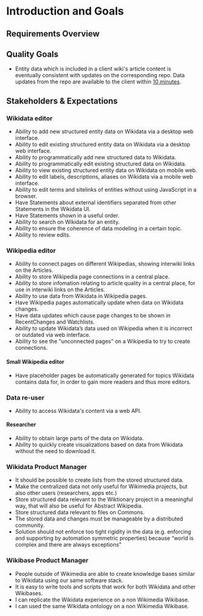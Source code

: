 # Introduction and Goals

## Requirements Overview

## Quality Goals

* Entity data which is included in a client wiki's article content is eventually consistent with updates on the corresponding repo. Data updates from the repo are available to the client within [10 minutes](https://gerrit.wikimedia.org/r/plugins/gitiles/operations/puppet/+/e3423c8627067a8de8352b9b7f3c59870d9b47c5/modules/icinga/manifests/monitor/wikidata.pp#10).

## Stakeholders & Expectations

### Wikidata editor

- Ability to add new structured entity data on Wikidata via a desktop web interface.
- Ability to edit existing structured entity data on Wikidata via a desktop web interface.
- Ability to programmatically add new structured data to Wikidata.
- Ability to programmatically edit existing structured data on Wikidata.
- Ability to view existing structured entity data on Wikidata on mobile web.
- Ability to edit labels, descriptions, aliases on Wikidata via a mobile web interface.
- Ability to edit terms and sitelinks of entities without using JavaScript in a browser.
- Have Statements about external identifiers separated from other Statements in the Wikidata UI.
- Have Statements shown in a useful order.
- Ability to search on Wikidata for an entity.
- Ability to ensure the coherence of data modeling in a certain topic.
- Ability to review edits.

### Wikipedia editor

- Ability to connect pages on different Wikipedias, showing interwiki links on the Articles.
- Ability to store Wikipedia page connections in a central place.
- Ability to store infomation relating to article quality in a central place, for use in interwiki links on the Articles.
- Ability to use data from Wikidata in Wikipedia pages.
- Have Wikipedia pages automatically update when data on Wikidata changes.
- Have data updates which cause page changes to be shown in RecentChanges and Watchlists.
- Ability to update Wikidata’s data used on Wikipedia when it is incorrect or outdated via web interface.
- Ability to see the "unconnected pages" on a Wikipedia to try to create connections.

#### Small Wikipedia editor

- Have placeholder pages be automatically generated for topics Wikidata contains data for, in order to gain more readers and thus more editors.

### Data re-user

- Ability to access Wikidata's content via a web API.

#### Researcher

- Ability to obtain large parts of the data on Wikidata.
- Ability to quickly create visualizations based on data from Wikidata without the need to download it.

### Wikidata Product Manager

- It should be possible to create lists from the stored structured data.
- Make the centralized data not only useful for Wikimedia projects, but also other users (researchers, apps etc.)
- Store structured data relevant to the Wiktionary project in a meaningful way, that will also be useful for Abstract Wikipedia.
- Store structured data relevant to files on Commons.
- The stored data and changes must be manageable by a distributed community.
- Solution should not enforce too tight rigidity in the data (e.g. enforcing and supporting by automation symmetric properties) because “world is complex and there are always exceptions”

### Wikibase Product Manager

- People outside of Wikimedia are able to create knowledge bases similar to Wikidata using our same software stack.
- It is easy to write tools and scripts that work for both Wikidata and other Wikibases.
- I can replicate the Wikidata experience on a non Wikimedia Wikibase.
- I can used the same Wikidata ontology on a non Wikimedia Wikibase.
